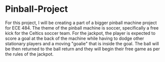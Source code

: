 # Pinball-Project
For this project, I will be creating a part of a bigger pinball machine project for ECE 484. The theme of the pinball machine is soccer, specifically a free kick for the Celtics soccer team.
For the jackpot, the player is expected to score a goal at the back of the machine while having to dodge other stationary players and a moving "goalie" that is inside the goal. The ball will be then returned 
to the ball return and they will begin their free game as per the rules of the jackpot. 
